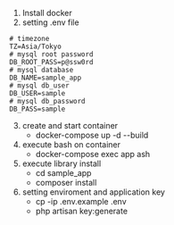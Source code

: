 1. Install docker
2. setting .env file

```
# timezone
TZ=Asia/Tokyo
# mysql root password
DB_ROOT_PASS=p@ssw0rd
# mysql database
DB_NAME=sample_app
# mysql db_user
DB_USER=sample
# mysql db_password
DB_PASS=sample
```

3. create and start container
   - docker-compose up -d --build
4. execute bash on container
   - docker-compose exec app ash
5. execute library install
   - cd sample_app
   - composer install
6. setting enviroment and application key
   - cp -ip .env.example .env
   - php artisan key:generate
